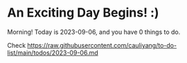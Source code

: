 # An Exciting Day Begins! :)

Morning! Today is 2023-09-06, and you have 0 things to do.

Check https://raw.githubusercontent.com/cauliyang/to-do-list/main/todos/2023-09-06.md